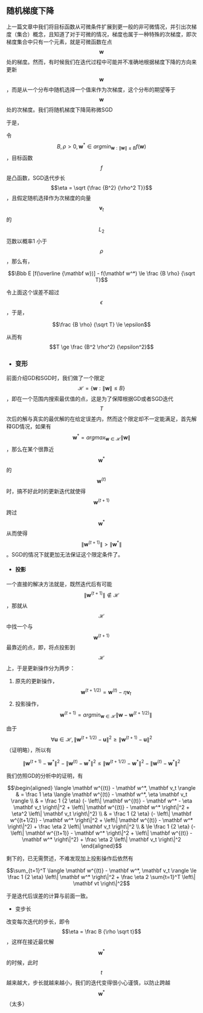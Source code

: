 ## 随机梯度下降

上一篇文章中我们将目标函数从可微条件扩展到更一般的非可微情况，并引出次梯度（集合）概念，且知道了对于可微的情况，梯度也属于一种特殊的次梯度，即次梯度集合中只有一个元素，就是可微函数在点$$\mathbf w$$ 处的梯度。然而，有时候我们在迭代过程中可能并不准确地根据梯度下降的方向来更新$$\mathbf w$$，而是从一个分布中随机选择一个值来作为次梯度，这个分布的期望等于$$\mathbf w$$ 处的次梯度。我们将随机梯度下降简称微SGD

于是，

令$$B, \rho \gt 0, \mathbf w^* \in argmin_{\mathbf w: \left\| \mathbf w \right\| \le B} f(\mathbf w)$$，目标函数$$f$$ 是凸函数，SGD迭代步长$$\eta = \sqrt {\frac {B^2} {\rho^2 T}}$$，且假定随机选择作为次梯度的向量$$\mathbf v_t$$ 的$$L_2$$ 范数以概率1 小于$$\rho$$，那么有，

$$\Bbb E [f(\overline {\mathbf w})] - f(\mathbf w^*) \le \frac {B \rho} {\sqrt T}$$

令上面这个误差不超过$$\epsilon$$，于是，

$$\frac {B \rho} {\sqrt T} \le \epsilon$$

从而有$$T \ge \frac {B^2 \rho^2} {\epsilon^2}$$

* ### 变形

前面介绍GD和SGD时，我们做了一个限定$$\mathcal H = \lbrace \mathbf w: \left\| \mathbf w \right\| \le B \rbrace$$，即在一个范围内搜索最优值的点，这是为了保障根据GD或者SGD迭代$$T$$ 次后的解与真实的最优解的在给定误差内，然而这个限定却不一定能满足，首先解释GD情况，如果有$$\mathbf w^* = argmax_{\mathbf w \in \mathcal H}  \left\| \mathbf w \right\|$$，那么在某个很靠近$$\mathbf w^*$$的$$\mathbf w^{(t)}$$时，搞不好此时的更新迭代就使得$$\mathbf w^{(t+1)}$$跨过$$\mathbf w^*$$从而使得$$\left\| \mathbf w^{(t+1)} \right\| \gt \left\| \mathbf w^* \right\|$$。SGD的情况下就更加无法保证这个限定条件了。

* #### 投影

一个直接的解决方法就是，既然迭代后有可能$$\left\| \mathbf w^{(t+1)} \right\| \notin \mathcal H$$，那就从$$\mathcal H$$ 中找一个与$$\mathbf w^{(t+1)}$$ 最靠近的点，即，将点投影到$$\mathcal H$$ 上，于是更新操作分为两步：

1. 原先的更新操作，$$\mathbf w^{(t+1/2)} = \mathbf w^{(t)} - \eta \mathbf v_t$$
2. 投影操作，$$\mathbf w^{(t+1)} = argmin_{\mathbf w \in \mathcal H} \left\| \mathbf w - \mathbf w^{(t + 1/2)} \right\|$$

由于$$\forall \mathbf u \in \mathcal H, \left\| \mathbf w^{(t+1/2)} - \mathbf u \right\|^2 \ge \left\| \mathbf w^{(t+1)} - \mathbf u \right\|^2$$（证明略），所以有

$$\left\| \mathbf w^{(t+1)} - \mathbf w^* \right\|^2 - \left\| \mathbf w^{(t)} - \mathbf w^* \right\|^2 \le \left\| \mathbf w^{(t+1/2)} - \mathbf w^* \right\|^2 - \left\| \mathbf w^{(t)} - \mathbf w^* \right\|^2$$

我们仿照GD的分析中的证明，有

$$\begin{aligned} \langle \mathbf w^{(t)} - \mathbf w^*, \mathbf v_t \rangle & = \frac 1 \eta \langle \mathbf w^{(t)} - \mathbf w^*, \eta \mathbf v_t \rangle \\ & = \frac 1 {2 \eta} (- \left\| \mathbf w^{(t)} - \mathbf w^* - \eta \mathbf v_t \right\|^2 + \left\| \mathbf w^{(t)} - \mathbf w^* \right\|^2 + \eta^2 \left\| \mathbf v_t \right\|^2) \\ & = \frac 1 {2 \eta} (- \left\| \mathbf w^{(t+1/2)} - \mathbf w^* \right\|^2 + \left\| \mathbf w^{(t)} - \mathbf w^* \right\|^2) + \frac \eta 2 \left\| \mathbf v_t \right\|^2 \\ & \le \frac 1 {2 \eta} (- \left\| \mathbf w^{(t+1)} - \mathbf w^* \right\|^2 + \left\| \mathbf w^{(t)} - \mathbf w^* \right\|^2) + \frac \eta 2 \left\| \mathbf v_t \right\|^2 \end{aligned}$$

剩下的，已无需赘述，不难发现加上投影操作后依然有

$$\sum_{t=1}^T \langle \mathbf w^{(t)} - \mathbf w^*, \mathbf v_t \rangle \le \frac 1 {2 \eta} \left\| \mathbf w^* \right\|^2 + \frac \eta 2 \sum{t=1}^T \left\| \mathbf vt \right\|^2$$

于是迭代后误差的计算与前面一致。

* 变步长

改变每次迭代的步长，即令$$\eta = \frac B {\rho \sqrt t}$$，这样在接近最优解$$\mathbf w^*$$ 的时候，此时$$t$$ 越来越大，步长就越来越小，我们的迭代变得很小心谨慎，以防止跨越$$\mathbf w^*$$（太多）

